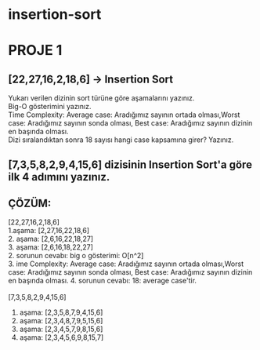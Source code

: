 # insertion-sort
# PROJE 1
## [22,27,16,2,18,6] -> Insertion Sort

Yukarı verilen dizinin sort türüne göre aşamalarını yazınız.<br>
Big-O gösterimini yazınız.<br>
Time Complexity: Average case: Aradığımız sayının ortada olması,Worst case: Aradığımız sayının sonda olması, Best case: Aradığımız sayının dizinin en başında olması.<br>
Dizi sıralandıktan sonra 18 sayısı hangi case kapsamına girer? Yazınız.<br>


## [7,3,5,8,2,9,4,15,6] dizisinin Insertion Sort'a göre ilk 4 adımını yazınız.

## ÇÖZÜM:

[22,27,16,2,18,6]<br>
1.aşama: [2,27,16,22,18,6]<br>
2. aşama: [2,6,16,22,18,27]<br>
3. aşama: [2,6,16,18,22,27]<br>
2. sorunun cevabı: big o gösterimi: O[n^2]<br>
3. ime Complexity: Average case: Aradığımız sayının ortada olması,Worst case: Aradığımız sayının sonda olması, Best case: Aradığımız sayının dizinin en başında olması.
4. sorunun cevabı: 18: average case'tir.<br>
<br>
[7,3,5,8,2,9,4,15,6]<br>
1. aşama: [2,3,5,8,7,9,4,15,6]<br>
2. aşama: [2,3,4,8,7,9,5,15,6]<br>
3. aşama: [2,3,4,5,7,9,8,15,6]<br>
4. aşama: [2,3,4,5,6,9,8,15,7]<br>
